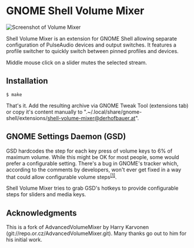 GNOME Shell Volume Mixer
========================

![Screenshot of Volume Mixer](/screenshot.png?raw=true "Volume Mixer replacing the master volume slider")


Shell Volume Mixer is an extension for GNOME Shell allowing separate
configuration of PulseAudio devices and output switches. It features a profile
switcher to quickly switch between pinned profiles and devices.

Middle mouse click on a slider mutes the selected stream.


Installation
------------

```
$ make
```

That's it. Add the resulting archive via GNOME Tweak Tool (extensions tab) or
copy it's content manually to
".~/.local/share/gnome-shell/extensions/shell-volume-mixer@derhofbauer.at".


GNOME Settings Daemon (GSD)
---------------------------

GSD hardcodes the step for each key press of volume keys to 6% of maximum
volume. While this might be OK for most people, some would prefer a
configurable setting. There's a bug in GNOME's tracker which, according to the
comments by developers, won't ever get fixed in a way that could allow
configurable volume
steps<sup>[[1]](https://bugzilla.gnome.org/show_bug.cgi?id=650371)</sup>.

Shell Volume Mixer tries to grab GSD's hotkeys to provide configurable steps
for sliders and media keys.


Acknowledgments
---------------

This is a fork of AdvancedVolumeMixer by Harry Karvonen
(git://repo.or.cz/AdvancedVolumeMixer.git).
Many thanks go out to him for his initial work.
